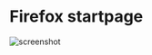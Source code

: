 # Firefox startpage
![screenshot](https://cdn.discordapp.com/attachments/707378589196353627/739077131002314792/unknown.png)